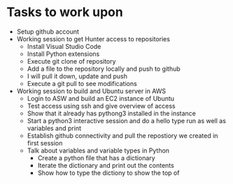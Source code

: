 # Tasks to work upon
- Setup github account
- Working session to get Hunter access to repositories
  - Install Visual Studio Code
  - Install Python extensions
  - Execute git clone of repository
  - Add a file to the repository locally and push to github
  - I will pull it down, update and push
  - Execute a git pull to see modifications
- Working session to build and Ubuntu server in AWS
  - Login to ASW and build an EC2 instance of Ubuntu
  - Test access using ssh and give overview of access
  - Show that it already has pythong3 installed in the instance
  - Start a python3 interactive session and do a hello type run as well as variables and print
  - Establish github connectivity and pull the repostiory we created in first session
  - Talk about variables and variable types in Python
    - Create a python file that has a dictionary
    - Iterate the dictionary and print out the contents
    - Show how to type the dictiony to show the top of